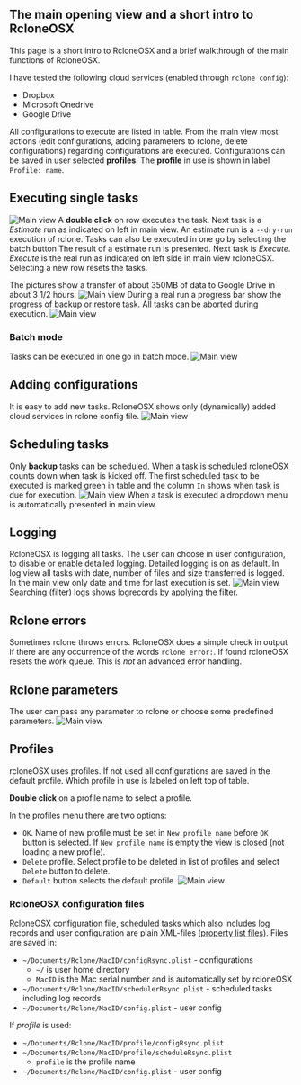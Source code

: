 
## The main opening view and a short intro to RcloneOSX

This page is a short intro to RcloneOSX and a brief walkthrough of the main functions of RcloneOSX.

I have tested the following cloud services (enabled through `rclone config`):
* Dropbox
* Microsoft Onedrive
* Google Drive

All configurations to execute are listed in table. From the main view most actions (edit configurations, adding parameters to rclone, delete configurations) regarding configurations are executed. Configurations can be saved in user selected **profiles**. The **profile** in use is shown in label `Profile: name`.

## Executing single tasks

![Main view](Screenshots/main.png)
A **double click** on row executes the task. Next task is a *Estimate* run as indicated on left in main view. An estimate run is a `--dry-run` execution of rclone. Tasks can also be executed in one go by selecting the batch button
The result of a estimate run is presented. Next task is *Execute*. *Execute* is the real run as indicated on left side in main view rcloneOSX. Selecting a new row resets the tasks.

The pictures show a transfer of about 350MB of data to Google Drive in about 3 1/2 hours.
![Main view](Screenshots/executing.png)
During a real run a progress bar show the progress of backup or restore task. All tasks can be aborted during execution.
![Main view](Screenshots/finished.png)

### Batch mode

Tasks can be executed in one go in batch mode.
![Main view](Screenshots/batch.png)

## Adding configurations

It is easy to add new tasks. RcloneOSX shows only (dynamically) added cloud services in rclone config file.
![Main view](Screenshots/add.png)

## Scheduling tasks

Only **backup** tasks can be scheduled. When a task is scheduled rcloneOSX counts down when task is kicked off. The first scheduled task to be executed is marked green in table and the column `In` shows when task is due for execution.
![Main view](Screenshots/schedule.png)
When a task is executed a dropdown menu is automatically presented in main view.

## Logging

RcloneOSX is logging all tasks. The user can choose in user configuration, to disable or enable detailed logging. Detailed logging is on as default. In log view all tasks with date, number of files and size transferred is logged. In the main view only date and time for last execution is set.
![Main view](Screenshots/logs.png)
Searching (filter) logs shows logrecords by applying the filter.

## Rclone errors

Sometimes rclone throws errors. RcloneOSX does a simple check in output if there are any occurrence of the words `rclone error:`. If found rcloneOSX resets the work queue. This is *not* an advanced error handling.

## Rclone parameters

The user can pass any parameter to rclone or choose some predefined parameters.
![Main view](Screenshots/parameters.png)

## Profiles

rcloneOSX uses profiles. If not used all configurations are saved in the default profile. Which profile in use is labeled on left top of table.

**Double click** on a profile name to select a profile.

In the profiles menu there are two options:

- `OK`. Name of new profile must be set in `New profile name` before `OK` button is selected. If `New profile name` is empty the view is closed (not loading a new profile).
- `Delete` profile. Select profile to be deleted in list of profiles and select `Delete` button to delete.
- `Default` button selects the default profile.
![Main view](Screenshots/profile.png)

### RcloneOSX configuration files

RcloneOSX configuration file, scheduled tasks which also includes log records and user configuration are plain XML-files ([property list files](https://en.wikipedia.org/wiki/Property_list)). Files are saved in:

- `~/Documents/Rclone/MacID/configRsync.plist` - configurations
  - `~/` is user home directory
  - `MacID` is the Mac serial number and is automatically set by rcloneOSX
- `~/Documents/Rclone/MacID/schedulerRsync.plist` - scheduled tasks including log records
- `~/Documents/Rclone/MacID/config.plist` - user config

If _profile_ is used:

- `~/Documents/Rclone/MacID/profile/configRsync.plist`
- `~/Documents/Rclone/MacID/profile/scheduleRsync.plist`
  - `profile` is the profile name
- `~/Documents/Rclone/MacID/config.plist` - user config
